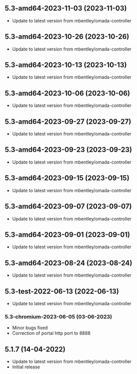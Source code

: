 
## 5.3-amd64-2023-11-03 (2023-11-03)
- Update to latest version from mbentley/omada-controller

## 5.3-amd64-2023-10-26 (2023-10-26)
- Update to latest version from mbentley/omada-controller

## 5.3-amd64-2023-10-13 (2023-10-13)
- Update to latest version from mbentley/omada-controller

## 5.3-amd64-2023-10-06 (2023-10-06)
- Update to latest version from mbentley/omada-controller

## 5.3-amd64-2023-09-27 (2023-09-27)
- Update to latest version from mbentley/omada-controller

## 5.3-amd64-2023-09-23 (2023-09-23)
- Update to latest version from mbentley/omada-controller

## 5.3-amd64-2023-09-15 (2023-09-15)
- Update to latest version from mbentley/omada-controller

## 5.3-amd64-2023-09-07 (2023-09-07)
- Update to latest version from mbentley/omada-controller

## 5.3-amd64-2023-09-01 (2023-09-01)
- Update to latest version from mbentley/omada-controller

## 5.3-amd64-2023-08-24 (2023-08-24)
- Update to latest version from mbentley/omada-controller

## 5.3-test-2022-06-13 (2022-06-13)
- Update to latest version from mbentley/omada-controller
### 5.3-chromium-2023-06-05 (03-06-2023)
- Minor bugs fixed
- Correction of portal http port to 8888

## 5.1.7 (14-04-2022)
- Update to latest version from mbentley/omada-controller
- Initial release
